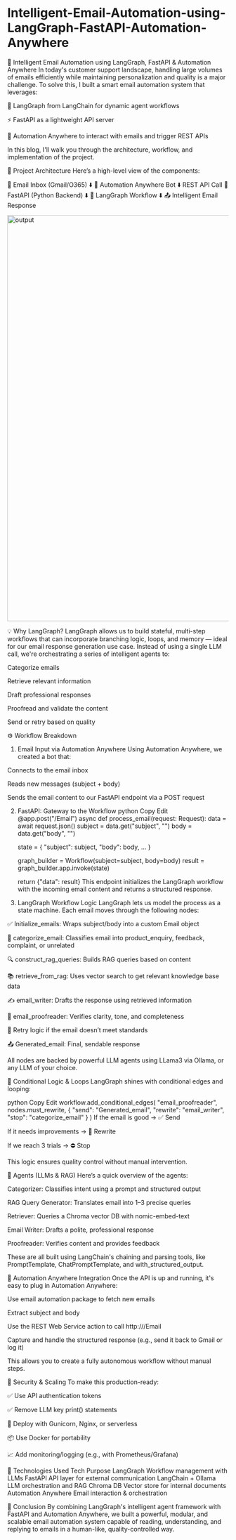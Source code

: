 # Intelligent-Email-Automation-using-LangGraph-FastAPI-Automation-Anywhere

📩 Intelligent Email Automation using LangGraph, FastAPI & Automation Anywhere
In today's customer support landscape, handling large volumes of emails efficiently while maintaining personalization and quality is a major challenge. To solve this, I built a smart email automation system that leverages:

🧠 LangGraph from LangChain for dynamic agent workflows

⚡ FastAPI as a lightweight API server

🤖 Automation Anywhere to interact with emails and trigger REST APIs

In this blog, I'll walk you through the architecture, workflow, and implementation of the project.

🧱 Project Architecture
Here’s a high-level view of the components:

📧 Email Inbox (Gmail/O365)
        ⬇️
🤖 Automation Anywhere Bot
        ⬇️ REST API Call
🚀 FastAPI (Python Backend)
        ⬇️
🧠 LangGraph Workflow
        ⬇️
📤 Intelligent Email Response

<img width="674" height="925" alt="output" src="https://github.com/user-attachments/assets/4367b53d-5c46-4361-a343-5762e6a857ed" />


💡 Why LangGraph?
LangGraph allows us to build stateful, multi-step workflows that can incorporate branching logic, loops, and memory — ideal for our email response generation use case. Instead of using a single LLM call, we're orchestrating a series of intelligent agents to:

Categorize emails

Retrieve relevant information

Draft professional responses

Proofread and validate the content

Send or retry based on quality

⚙️ Workflow Breakdown
1. Email Input via Automation Anywhere
Using Automation Anywhere, we created a bot that:

Connects to the email inbox

Reads new messages (subject + body)

Sends the email content to our FastAPI endpoint via a POST request

2. FastAPI: Gateway to the Workflow
python
Copy
Edit
@app.post("/Email")
async def process_email(request: Request):
    data = await request.json()
    subject = data.get("subject", "")
    body = data.get("body", "")

    state = {
        "subject": subject,
        "body": body,
        ...
    }

    graph_builder = Workflow(subject=subject, body=body)
    result = graph_builder.app.invoke(state)

    return {"data": result}
This endpoint initializes the LangGraph workflow with the incoming email content and returns a structured response.

3. LangGraph Workflow Logic
LangGraph lets us model the process as a state machine. Each email moves through the following nodes:

✅ Initialize_emails: Wraps subject/body into a custom Email object

🧠 categorize_email: Classifies email into product_enquiry, feedback, complaint, or unrelated

🔍 construct_rag_queries: Builds RAG queries based on content

📚 retrieve_from_rag: Uses vector search to get relevant knowledge base data

✍️ email_writer: Drafts the response using retrieved information

👀 email_proofreader: Verifies clarity, tone, and completeness

🔁 Retry logic if the email doesn’t meet standards

📤 Generated_email: Final, sendable response

All nodes are backed by powerful LLM agents using LLama3 via Ollama, or any LLM of your choice.

🔄 Conditional Logic & Loops
LangGraph shines with conditional edges and looping:

python
Copy
Edit
workflow.add_conditional_edges(
    "email_proofreader",
    nodes.must_rewrite,
    {
        "send": "Generated_email",
        "rewrite": "email_writer",
        "stop": "categorize_email"
    }
)
If the email is good → ✅ Send

If it needs improvements → 🔄 Rewrite

If we reach 3 trials → ⛔ Stop

This logic ensures quality control without manual intervention.

🧠 Agents (LLMs & RAG)
Here’s a quick overview of the agents:

Categorizer: Classifies intent using a prompt and structured output

RAG Query Generator: Translates email into 1–3 precise queries

Retriever: Queries a Chroma vector DB with nomic-embed-text

Email Writer: Drafts a polite, professional response

Proofreader: Verifies content and provides feedback

These are all built using LangChain's chaining and parsing tools, like PromptTemplate, ChatPromptTemplate, and with_structured_output.

🤖 Automation Anywhere Integration
Once the API is up and running, it's easy to plug in Automation Anywhere:

Use email automation package to fetch new emails

Extract subject and body

Use the REST Web Service action to call http://<your-server>/Email

Capture and handle the structured response (e.g., send it back to Gmail or log it)

This allows you to create a fully autonomous workflow without manual steps.

🔐 Security & Scaling
To make this production-ready:

✅ Use API authentication tokens

✅ Remove LLM key print() statements

🚀 Deploy with Gunicorn, Nginx, or serverless

📦 Use Docker for portability

📈 Add monitoring/logging (e.g., with Prometheus/Grafana)

🧩 Technologies Used
Tech	Purpose
LangGraph	Workflow management with LLMs
FastAPI	API layer for external communication
LangChain + Ollama	LLM orchestration and RAG
Chroma DB	Vector store for internal documents
Automation Anywhere	Email interaction & orchestration

🚀 Conclusion
By combining LangGraph's intelligent agent framework with FastAPI and Automation Anywhere, we built a powerful, modular, and scalable email automation system capable of reading, understanding, and replying to emails in a human-like, quality-controlled way.
